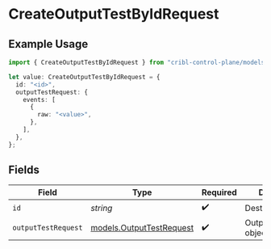 # CreateOutputTestByIdRequest

## Example Usage

```typescript
import { CreateOutputTestByIdRequest } from "cribl-control-plane/models/operations";

let value: CreateOutputTestByIdRequest = {
  id: "<id>",
  outputTestRequest: {
    events: [
      {
        raw: "<value>",
      },
    ],
  },
};
```

## Fields

| Field                                                         | Type                                                          | Required                                                      | Description                                                   |
| ------------------------------------------------------------- | ------------------------------------------------------------- | ------------------------------------------------------------- | ------------------------------------------------------------- |
| `id`                                                          | *string*                                                      | :heavy_check_mark:                                            | Destination Id                                                |
| `outputTestRequest`                                           | [models.OutputTestRequest](../../models/outputtestrequest.md) | :heavy_check_mark:                                            | OutputTestRequest object                                      |